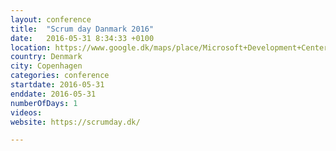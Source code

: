 ```yaml
---
layout: conference
title:  "Scrum day Danmark 2016"
date:   2016-05-31 8:34:33 +0100
location: https://www.google.dk/maps/place/Microsoft+Development+Center+Copenhagen.+Microsoft+Danmark/@55.7731169,12.5064701,17z/data=!3m1!4b1!4m2!3m1!1s0x46524e6c20462f41:0x8351270bc5efad71
country: Denmark
city: Copenhagen
categories: conference
startdate: 2016-05-31
enddate: 2016-05-31
numberOfDays: 1
videos:
website: https://scrumday.dk/

---
```

